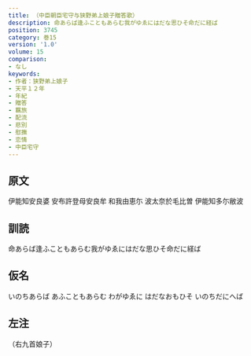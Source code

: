 ```yaml
---
title: （中臣朝臣宅守与狭野弟上娘子贈答歌）
description: 命あらば逢ふこともあらむ我がゆゑにはだな思ひそ命だに経ば
position: 3745
category: 巻15
version: '1.0'
volume: 15
comparison:
- なし
keywords:
- 作者：狭野弟上娘子
- 天平１２年
- 年紀
- 贈答
- 羈旅
- 配流
- 悲別
- 慰撫
- 恋情
- 中臣宅守
---
```


## 原文

伊能知安良婆 安布許登母安良牟 和我由恵尓 波太奈於毛比曽 伊能知多尓敝波

## 訓読

命あらば逢ふこともあらむ我がゆゑにはだな思ひそ命だに経ば

## 仮名

いのちあらば あふこともあらむ わがゆゑに はだなおもひそ いのちだにへば

## 左注

（右九首娘子）
